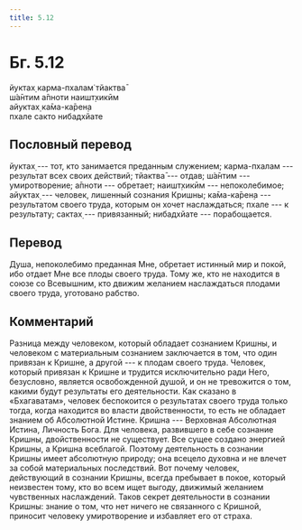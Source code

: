 ```yaml
---
title: 5.12
---
```


# Бг. 5.12
йуктах̣ карма-пхалам̇ тйактва̄<br/>
ш́а̄нтим а̄пноти наишт̣хикӣм<br/>
айуктах̣ ка̄ма-ка̄рен̣а<br/>
пхале сакто нибадхйате
## Пословный перевод

йуктах̣ --- тот, кто занимается преданным служением; карма-пхалам ---
результат всех своих действий; тйактва̄ --- отдав; ш́а̄нтим ---
умиротворение; а̄пноти --- обретает; наишт̣хикӣм --- непоколебимое;
айуктах̣ --- человек, лишенный сознания Кришны; ка̄ма-ка̄рен̣а ---
результатом своего труда, которым он хочет наслаждаться; пхале --- к
результату; сактах̣ --- привязанный; нибадхйате --- порабощается.

## Перевод

Душа, непоколебимо преданная Мне, обретает истинный мир и покой, ибо
отдает Мне все плоды своего труда. Тому же, кто не находится в союзе со
Всевышним, кто движим желанием наслаждаться плодами своего труда,
уготовано рабство.

## Комментарий

Разница между человеком, который обладает сознанием Кришны, и человеком
с материальным сознанием заключается в том, что один привязан к Кришне,
а другой --- к плодам своего труда. Человек, который привязан к Кришне и
трудится исключительно ради Него, безусловно, является освобожденной
душой, и он не тревожится о том, какими будут результаты его
деятельности. Как сказано в «Бхагаватам», человек беспокоится о
результатах своего труда только тогда, когда находится во власти
двойственности, то есть не обладает знанием об Абсолютной Истине. Кришна
--- Верховная Абсолютная Истина, Личность Бога. Для человека, развившего
в себе сознание Кришны, двойственности не существует. Все сущее создано
энергией Кришны, а Кришна всеблагой. Поэтому деятельность в сознании
Кришны имеет абсолютную природу; она всецело духовна и не влечет за
собой материальных последствий. Вот почему человек, действующий в
сознании Кришны, всегда пребывает в покое, который неизвестен тому, кто
во всем ищет выгоду, движимый желанием чувственных наслаждений. Таков
секрет деятельности в сознании Кришны: знание о том, что нет ничего не
связанного с Кришной, приносит человеку умиротворение и избавляет его от
страха.
